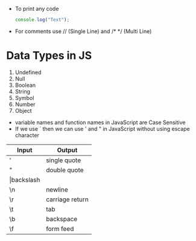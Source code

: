- To print any code 
  ```javascript
  console.log("Text");
  ```
- For comments use // (Single Line) and /* */ (Multi Line)
# Data Types in JS
1. Undefined
2. Null
3. Boolean
4. String
5. Symbol
6. Number
7. Object

* variable names and function names in JavaScript are Case Sensitive
* If we use ` then we can use ' and " in JavaScript without using escape character

|Input|Output|
|-----|------|
|\'|single quote|
|\"|double quote|
|\\|backslash|
|\n|newline|
|\r|carriage return|
|\t|tab|
|\b|backspace|
|\f|form feed|